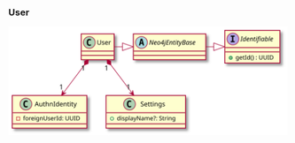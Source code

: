 <style>
@media (prefers-color-scheme: dark) {

}
</style>
### User

![user.puml](.svg/light/user.svg)

